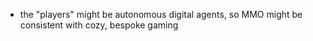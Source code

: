 
- the "players" might be autonomous digital agents, so MMO might be consistent with cozy, bespoke gaming
